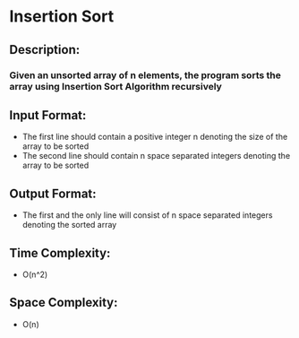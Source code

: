 # Insertion Sort
## Description:
### Given an unsorted array of n elements, the program sorts the array using Insertion Sort Algorithm recursively
## Input Format:
* The first line should contain a positive integer n denoting the size of the array to be sorted
* The second line should contain n space separated integers denoting the array to be sorted
## Output Format:
* The first and the only line will consist of n space separated integers denoting the sorted array
## Time Complexity:
* O(n^2)
## Space Complexity:
* O(n)